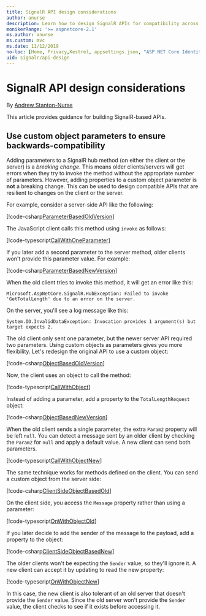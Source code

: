 ```yaml
---
title: SignalR API design considerations
author: anurse
description: Learn how to design SignalR APIs for compatibility across versions of your app.
monikerRange: '>= aspnetcore-2.1'
ms.author: anurse
ms.custom: mvc
ms.date: 11/12/2019
no-loc: [Home, Privacy,Kestrel, appsettings.json, "ASP.NET Core Identity", cookie, Cookie, Blazor, "Blazor Server", "Blazor WebAssembly", "Identity", "Let's Encrypt", Razor, SignalR]
uid: signalr/api-design
---
```

# SignalR API design considerations

By [Andrew Stanton-Nurse](https://twitter.com/anurse)

This article provides guidance for building SignalR-based APIs.

## Use custom object parameters to ensure backwards-compatibility

Adding parameters to a SignalR hub method (on either the client or the server) is a *breaking change*. This means older clients/servers will get errors when they try to invoke the method without the appropriate number of parameters. However, adding properties to a custom object parameter is **not** a breaking change. This can be used to design compatible APIs that are resilient to changes on the client or the server.

For example, consider a server-side API like the following:

[!code-csharp[ParameterBasedOldVersion](api-design/sample/Samples.cs?name=ParameterBasedOldVersion)]

The JavaScript client calls this method using `invoke` as follows:

[!code-typescript[CallWithOneParameter](api-design/sample/Samples.ts?name=CallWithOneParameter)]

If you later add a second parameter to the server method, older clients won't provide this parameter value. For example:

[!code-csharp[ParameterBasedNewVersion](api-design/sample/Samples.cs?name=ParameterBasedNewVersion)]

When the old client tries to invoke this method, it will get an error like this:

```
Microsoft.AspNetCore.SignalR.HubException: Failed to invoke 'GetTotalLength' due to an error on the server.
```

On the server, you'll see a log message like this:

```
System.IO.InvalidDataException: Invocation provides 1 argument(s) but target expects 2.
```

The old client only sent one parameter, but the newer server API required two parameters. Using custom objects as parameters gives you more flexibility. Let's redesign the original API to use a custom object:

[!code-csharp[ObjectBasedOldVersion](api-design/sample/Samples.cs?name=ObjectBasedOldVersion)]

Now, the client uses an object to call the method:

[!code-typescript[CallWithObject](api-design/sample/Samples.ts?name=CallWithObject)]

Instead of adding a parameter, add a property to the `TotalLengthRequest` object:

[!code-csharp[ObjectBasedNewVersion](api-design/sample/Samples.cs?name=ObjectBasedNewVersion&highlight=4,9-13)]

When the old client sends a single parameter, the extra `Param2` property will be left `null`. You can detect a message sent by an older client by checking the `Param2` for `null` and apply a default value. A new client can send both parameters.

[!code-typescript[CallWithObjectNew](api-design/sample/Samples.ts?name=CallWithObjectNew)]

The same technique works for methods defined on the client. You can send a custom object from the server side:

[!code-csharp[ClientSideObjectBasedOld](api-design/sample/Samples.cs?name=ClientSideObjectBasedOld)]

On the client side, you access the `Message` property rather than using a parameter:

[!code-typescript[OnWithObjectOld](api-design/sample/Samples.ts?name=OnWithObjectOld)]

If you later decide to add the sender of the message to the payload, add a property to the object:

[!code-csharp[ClientSideObjectBasedNew](api-design/sample/Samples.cs?name=ClientSideObjectBasedNew&highlight=5)]

The older clients won't be expecting the `Sender` value, so they'll ignore it. A new client can accept it by updating to read the new property:

[!code-typescript[OnWithObjectNew](api-design/sample/Samples.ts?name=OnWithObjectNew&highlight=2-5)]

In this case, the new client is also tolerant of an old server that doesn't provide the `Sender` value. Since the old server won't provide the `Sender` value, the client checks to see if it exists before accessing it.
